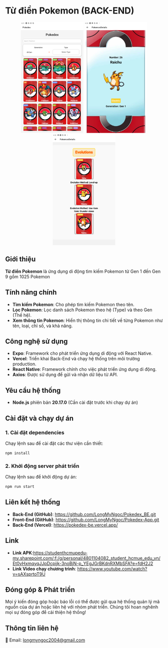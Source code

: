 # Từ điền Pokemon (BACK-END)
<p align="center">
  <img src="https://github.com/LongMyNgoc/Pokedex-App/blob/main/assets/HomeScreen.png" alt="Home Screen" width="200" style="display: inline-block;">
  <img src="https://github.com/LongMyNgoc/Pokedex-App/blob/main/assets/DetailScreen.png" alt="Detail Screen" width="200" style="display: inline-block;">
  <img src="https://github.com/LongMyNgoc/Pokedex-App/blob/main/assets/EvolutionScreen.png" alt="Evolution Screen" width="200" style="display: inline-block;">
</p>

## Giới thiệu
**Từ điển Pokemon** là ứng dụng di động tìm kiếm Pokemon từ Gen 1 đến Gen 9 gồm 1025 Pokemon

## Tính năng chính
- **Tìm kiếm Pokemon**: Cho phép tìm kiếm Pokemon theo tên.
- **Lọc Pokemon**: Lọc danh sách Pokemon theo hệ (Type) và theo Gen (Thế hệ).
- **Xem thông tin Pokemon**: Hiển thị thông tin chi tiết về từng Pokemon như tên, loại, chỉ số, và khả năng.

## Công nghệ sử dụng
- **Expo**: Framework cho phát triển ứng dụng di động với React Native.
- **Vercel**: Triển khai Back-End và chạy hệ thống trên môi trường production.
- **React Native**: Framework chính cho việc phát triển ứng dụng di động.
- **Axios**: Được sử dụng để gửi và nhận dữ liệu từ API.

## Yêu cầu hệ thống
- **Node.js** phiên bản **20.17.0** (Cần cài đặt trước khi chạy dự án)

## Cài đặt và chạy dự án
### 1. Cài đặt dependencies
Chạy lệnh sau để cài đặt các thư viện cần thiết:
```bash
npm install
```

### 2. Khởi động server phát triển
Chạy lệnh sau để khởi động dự án:
```bash
npm run start
```

## Liên kết hệ thống
- **Back-End (GitHub)**: https://github.com/LongMyNgoc/Pokedex_BE.git
- **Front-End (GitHub)**: https://github.com/LongMyNgoc/Pokedex-App.git
- **Back-End (Vercel)**: https://pokedex-be.vercel.app/

## Link
- **Link APK**:https://studenthcmupedu-my.sharepoint.com/:f:/g/personal/4801104082_student_hcmue_edu_vn/Et0vHxmqyqJJpDcpijk-3noBjN-p_YEgJGrBKdnRXMbSFA?e=fdH2J2
- **Link Video chạy chương trình**: https://www.youtube.com/watch?v=sAXsprtoT9U

## Đóng góp & Phát triển
Mọi ý kiến đóng góp hoặc báo lỗi có thể được gửi qua hệ thống quản lý mã nguồn của dự án hoặc liên hệ với nhóm phát triển. Chúng tôi hoan nghênh mọi sự đóng góp để cải thiện hệ thống!

## Thông tin liên hệ
📧 Email: longmyngoc2004@gmail.com  


